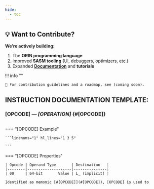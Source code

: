```yaml
---
hide:
  - toc
---
```


## 💡 **Want to Contribute?**

**We’re actively building:**

1. The **ORIN programming language**
2. Improved **SASM tooling** (UI, debuggers, optimizers, etc.)
3. Expanded **[Documentation](https://virex.readthedocs.io/en/latest/)** and **tutorials**

!!! info ""

    📌 For contribution guidelines and a roadmap, see (coming soon).


## INSTRUCTION DOCUMENTATION TEMPLATE:

### [OPCODE] — _[OPERATION]_ {#[OPCODE]}

```title="Algorithm"

```

<div class="result" markdown>

=== "[OPCODE] Example"

    ```linenums="1" hl_lines="1 3 5"

    ```

=== "[OPCODE] Properties"

    | Opcode | Operand Type       | Destination   |
    |--------|--------------------|---------------|
    | 00     | 64-bit       Value | L_ (implicit) |

    Identified as memonic [#[OPCODE]](#[OPCODE]), [OPCODE] is used to

</div>
